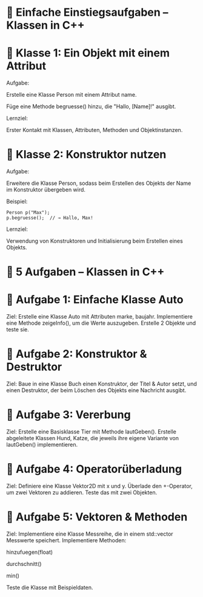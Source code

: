 # 🧱 Einfache Einstiegsaufgaben – Klassen in C++

# 🧩 Klasse 1: Ein Objekt mit einem Attribut

Aufgabe:

Erstelle eine Klasse Person mit einem Attribut name.

Füge eine Methode begruesse() hinzu, die "Hallo, [Name]!" ausgibt.

Lernziel:

Erster Kontakt mit Klassen, Attributen, Methoden und Objektinstanzen.

# 🧩 Klasse 2: Konstruktor nutzen

Aufgabe:

Erweitere die Klasse Person, sodass beim Erstellen des Objekts der Name im Konstruktor übergeben wird.

Beispiel:

```
Person p("Max");
p.begruesse();  // → Hallo, Max!
```

Lernziel:

Verwendung von Konstruktoren und Initialisierung beim Erstellen eines Objekts.


# 🧱 5 Aufgaben – Klassen in C++

# 🧩 Aufgabe 1: Einfache Klasse Auto

Ziel: Erstelle eine Klasse Auto mit Attributen marke, baujahr. Implementiere eine Methode zeigeInfo(), um die Werte auszugeben. Erstelle 2 Objekte und teste sie.

# 🧩 Aufgabe 2: Konstruktor & Destruktor

Ziel: Baue in eine Klasse Buch einen Konstruktor, der Titel & Autor setzt, und einen Destruktor, der beim Löschen des Objekts eine Nachricht ausgibt.

# 🧩 Aufgabe 3: Vererbung

Ziel: Erstelle eine Basisklasse Tier mit Methode lautGeben(). Erstelle abgeleitete Klassen Hund, Katze, die jeweils ihre eigene Variante von lautGeben() implementieren.

# 🧩 Aufgabe 4: Operatorüberladung

Ziel: Definiere eine Klasse Vektor2D mit x und y. Überlade den +-Operator, um zwei Vektoren zu addieren. Teste das mit zwei Objekten.

# 🧩 Aufgabe 5: Vektoren & Methoden

Ziel: Implementiere eine Klasse Messreihe, die in einem std::vector<float> Messwerte speichert. Implementiere Methoden:

hinzufuegen(float)

durchschnitt()

min()

Teste die Klasse mit Beispieldaten.

